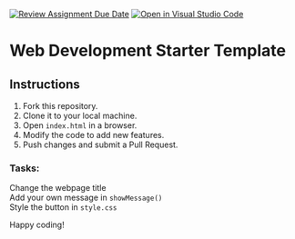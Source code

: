 [![Review Assignment Due Date](https://classroom.github.com/assets/deadline-readme-button-22041afd0340ce965d47ae6ef1cefeee28c7c493a6346c4f15d667ab976d596c.svg)](https://classroom.github.com/a/BVzZ9Qkb)
[![Open in Visual Studio Code](https://classroom.github.com/assets/open-in-vscode-2e0aaae1b6195c2367325f4f02e2d04e9abb55f0b24a779b69b11b9e10269abc.svg)](https://classroom.github.com/online_ide?assignment_repo_id=18691860&assignment_repo_type=AssignmentRepo)
# Web Development Starter Template 

## Instructions
1. Fork this repository.
2. Clone it to your local machine.
3. Open `index.html` in a browser.
4. Modify the code to add new features.
5. Push changes and submit a Pull Request.

### Tasks:
Change the webpage title  
Add your own message in `showMessage()`  
Style the button in `style.css`  

Happy coding! 

